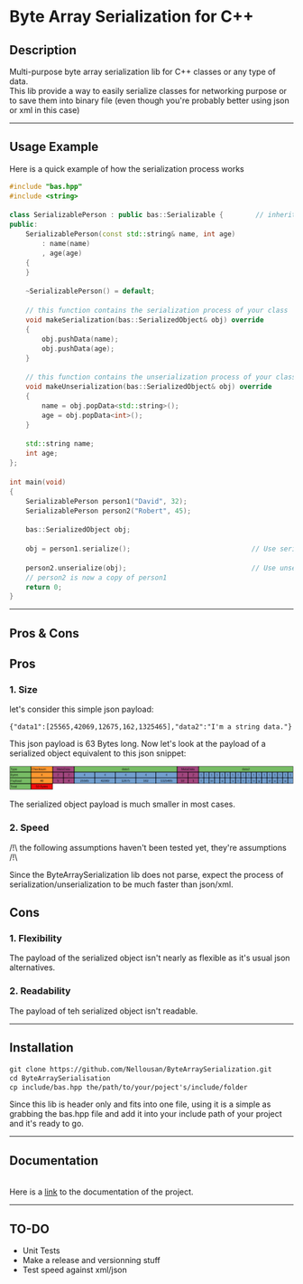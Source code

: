 # Byte Array Serialization for C++

## Description

Multi-purpose byte array serialization lib for C++ classes or any type of data.\
This lib provide a way to easily serialize classes for networking purpose or to save them into binary file (even though you're probably better using json or xml in this case)

--------
## Usage Example

Here is a quick example of how the serialization process works

```c++
#include "bas.hpp"
#include <string>

class SerializablePerson : public bas::Serializable {        // inherit from the Serializable class
public:
    SerializablePerson(const std::string& name, int age)
        : name(name)
        , age(age)
    {
    }

    ~SerializablePerson() = default;

    // this function contains the serialization process of your class
    void makeSerialization(bas::SerializedObject& obj) override
    {
        obj.pushData(name);                     
        obj.pushData(age);
    }

    // this function contains the unserialization process of your class
    void makeUnserialization(bas::SerializedObject& obj) override
    {
        name = obj.popData<std::string>();
        age = obj.popData<int>();
    }

    std::string name;
    int age;
};

int main(void)
{
    SerializablePerson person1("David", 32);
    SerializablePerson person2("Robert", 45);

    bas::SerializedObject obj;

    obj = person1.serialize();                              // Use serialize() and not makeSerialization()

    person2.unserialize(obj);                               // Use unserialize() and not makeUnserialization()
    // person2 is now a copy of person1
    return 0;
}
```
--------
## Pros & Cons

## Pros

### 1. Size

let's consider this simple json payload:

```
{"data1":[25565,42069,12675,162,1325465],"data2":"I'm a string data."}
```

This json payload is 63 Bytes long.
Now let's look at the payload of a serialized object equivalent to this json snippet:

![Datagram](./.github/datagram.png)

The serialized object payload is much smaller in most cases.

### 2. Speed

/!\ the following assumptions haven't been tested yet, they're assumptions /!\

Since the ByteArraySerialization lib does not parse, expect the process of serialization/unserialization to be much faster than json/xml.

## Cons

### 1. Flexibility

The payload of the serialized object isn't nearly as flexible as it's usual json alternatives.

### 2. Readability

The payload of teh serialized object isn't readable.

--------
## Installation

```
git clone https://github.com/Nellousan/ByteArraySerialization.git
cd ByteArraySerialisation
cp include/bas.hpp the/path/to/your/poject's/include/folder
```

Since this lib is header only and fits into one file, using it is a simple as grabbing the bas.hpp file and add it into your include path of your project and it's ready to go.

--------
## Documentation
\
Here is a [link](https://nellousan.github.io/ByteArraySerialization/) to the documentation of the project.

--------
## TO-DO

- Unit Tests
- Make a release and versionning stuff
- Test speed against xml/json
